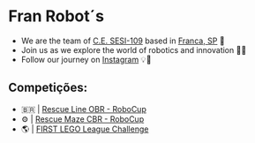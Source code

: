 # Fran Robot´s
- We are the team of [C.E. SESI-109](https://franca.sesisp.org.br/) based in [Franca, SP](https://www.franca.sp.gov.br/) 📍
- Join us as we explore the world of robotics and innovation 🚀🔧
- Follow our journey on [Instagram](https://www.instagram.com/fran_robots/) 💡🤖

## Competições:
  -  🇧🇷   | [Rescue Line OBR - RoboCup](https://www.obr.org.br/)
  - ⚙️ | [Rescue Maze CBR - RoboCup](https://www.cbrobotica.org/)
  - 🌎 | [FIRST LEGO League Challenge](https://www.firstlegoleague.org/)
